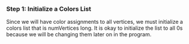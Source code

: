 <!-- title={initColors()} -->

<!-- concepts={Lists} -->

<!--badges={Python:15,Algorithms:15}-->

### Step 1: Initialize a Colors List

Since we will have color assignments to all vertices, we must initialize a colors list that is numVertices long. It is okay to initialize the list to all 0s because we will be changing them later on in the program.

